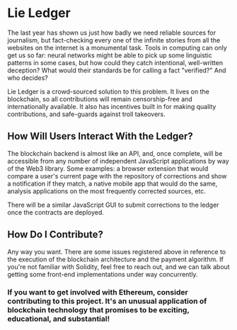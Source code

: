 # Lie Ledger

The last year has shown us just how badly we need reliable sources for journalism, but fact-checking every one of the infinite stories
from all the websites on the internet is a monumental task. Tools in computing can only get us so far: neural networks might be able to
pick up some linguistic patterns in some cases, but how could they catch intentional, well-written deception? What would their standards be
for calling a fact "verified?" And who decides?

Lie Ledger is a crowd-sourced solution to this problem. It lives on the blockchain, so all contributions will remain censorship-free and
internationally available. It also has incentives built in for making quality contributions, and safe-guards against troll takeovers.

## How Will Users Interact With the Ledger?

The blockchain backend is almost like an API, and, once complete, will be accessible from any number of independent JavaScript applications
by way of the Web3 library. Some examples: a browser extension that would compare a user's current page with the repository of corrections and
show a notification if they match, a native mobile app that would do the same, analysis applications on the most frequently corrected sources, etc.

There will be a similar JavaScript GUI to submit corrections to the ledger once the contracts are deployed.

## How Do I Contribute?

Any way you want. There are some issues registered above in reference to the execution of the blockchain architecture and the payment algorithm.
If you're not familiar with Solidity, feel free to reach out, and we can talk about getting some front-end implementations under way concurrently.

### If you want to get involved with Ethereum, consider contributing to this project. It's an unusual application of blockchain technology that promises to be exciting, educational, and substantial!
